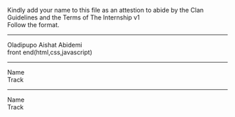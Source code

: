 
Kindly add your name to this file as an attestion to abide by the Clan Guidelines and the Terms of The Internship v1
<br/> Follow the format.<br/> 
___
Oladipupo Aishat Abidemi <br/>
front end(html,css,javascript)
___
Name <br/>
Track
___
Name <br/>
Track
